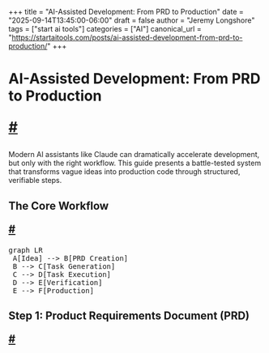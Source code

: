 +++
title = "AI-Assisted Development: From PRD to Production"
date = "2025-09-14T13:45:00-06:00"
draft = false
author = "Jeremy Longshore"
tags = ["start ai tools"]
categories = ["AI"]
canonical_url = "https://startaitools.com/posts/ai-assisted-development-from-prd-to-production/"
+++

<h1 id="ai-assisted-development-from-prd-to-production">
 AI-Assisted Development: From PRD to Production
<p><a class="anchor" href="#ai-assisted-development-from-prd-to-production">#</a></p>
</h1>
<p>Modern AI assistants like Claude can dramatically accelerate development, but only with the right workflow. This guide presents a battle-tested system that transforms vague ideas into production code through structured, verifiable steps.</p>
<h2 id="the-core-workflow">
 The Core Workflow
<p><a class="anchor" href="#the-core-workflow">#</a></p>
</h2>
<pre class="mermaid">graph LR
 A[Idea] --&gt; B[PRD Creation]
 B --&gt; C[Task Generation]
 C --&gt; D[Task Execution]
 D --&gt; E[Verification]
 E --&gt; F[Production]</pre>
<h2 id="step-1-product-requirements-document-prd">
 Step 1: Product Requirements Document (PRD)
<p><a class="anchor" href="#step-1-product-requirements-document-prd">#</a></p></h2>
